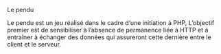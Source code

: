 Le pendu

Le pendu est un jeu réalisé dans le cadre d‘une initiation à PHP,
L’objectif premier est de sensibiliser à l’absence de permanence liée à HTTP et à entraîner à échanger des données qui assureront cette dernière entre le client et le serveur.